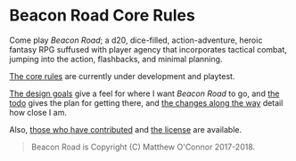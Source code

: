 # Beacon Road Core Rules

Come play *Beacon Road*; a d20, dice-filled, action-adventure, heroic fantasy RPG suffused with player agency that incorporates tactical combat, jumping into the action, flashbacks, and minimal planning.

[The core rules](CoreRules.md) are currently under development and playtest.

[The design goals](DesignGoals.md) give a feel for where I want *Beacon Road* to go, and [the todo](Todo.md) gives the plan for getting there, and [the changes along the way](Changes.md) detail how close I am.

Also, [those who have contributed](Contributors.md) and [the license](License.md) are available.

> Beacon Road is Copyright (C) Matthew O'Connor 2017-2018.
